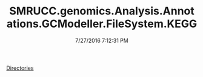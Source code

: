 ﻿---
title: SMRUCC.genomics.Analysis.Annotations.GCModeller.FileSystem.KEGG
date: 7/27/2016 7:12:31 PM
---

[Directories](T-SMRUCC.genomics.Analysis.Annotations.GCModeller.FileSystem.KEGG.Directories.html)
